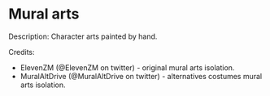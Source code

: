 # Mural arts

Description: Character arts painted by hand.

Credits: 
- ElevenZM (@ElevenZM on twitter) - original mural arts isolation.
- MuralAltDrive (@MuralAltDrive on twitter) - alternatives costumes mural arts isolation.
